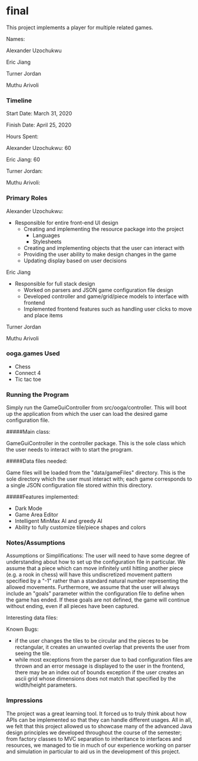 final
====

This project implements a player for multiple related games.

Names:

Alexander Uzochukwu

Eric Jiang

Turner Jordan

Muthu Arivoli

### Timeline

Start Date: March 31, 2020

Finish Date: April 25, 2020

Hours Spent:

Alexander Uzochukwu: 60

Eric Jiang: 60

Turner Jordan:

Muthu Arivoli:

### Primary Roles
Alexander Uzochukwu:
* Responsible for entire front-end UI design
    * Creating and implementing the resource package into the project
        * Languages
        * Stylesheets
    * Creating and implementing objects that the user can interact with
    * Providing the user ability to make design changes in the game
    * Updating display based on user decisions

Eric Jiang
* Responsible for full stack design
    * Worked on parsers and JSON game configuration file design
    * Developed controller and game/grid/piece models to interface with frontend
    * Implemented frontend features such as handling user clicks to move and place items

Turner Jordan

Muthu Arivoli

### ooga.games Used
* Chess
* Connect 4
* Tic tac toe

### Running the Program
Simply run the GameGuiController from src/ooga/controller. This will boot up the application from which the user can load the desired game configuration file.

#####Main class: 

GameGuiController in the controller package. This is the sole class which the user needs to interact with to start the program.

#####Data files needed: 

Game files will be loaded from the "data/gameFiles" directory. This is the sole directory which the user must interact with; each game corresponds to a single JSON configuration file stored within this directory.

#####Features implemented:
* Dark Mode
* Game Area Editor
* Intelligent MinMax AI and greedy AI
* Ability to fully customize tile/piece shapes and colors

### Notes/Assumptions

Assumptions or Simplifications:
The user will need to have some degree of understanding about how to set up the configuration file in particular. We assume that a piece which can move infinitely until hitting another piece (e.g. a rook in chess) will have this undiscretized movement pattern specified by a "-1" rather than a standard natural number representing the allowed movements.
Furthermore, we assume that the user will always include an "goals" parameter within the configuration file to define when the game has ended. If these goals are not defined, the game will continue without ending, even if all pieces have been captured. 

Interesting data files:

Known Bugs:
* if the user changes the tiles to be circular and the pieces to be 
rectangular, it creates an unwanted overlap that prevents the user from 
seeing the tile.
* while most exceptions from the parser due to bad configuration files are thrown and an error message is displayed to the user in the frontend, there may be an index out of bounds exception if the user creates an ascii grid whose dimensions does not match that specified by the width/height parameters.

### Impressions
The project was a great learning tool. It forced us to truly think about how APIs can be implemented so that they can handle different usages. All in all, we felt that this project allowed us to showcase many of the advanced Java design principles we developed throughout the course of the semester; from factory classes to MVC separation to inheritance to interfaces and resources, we managed to tie in much of our experience working on parser and simulation in particular to aid us in the development of this project.  
